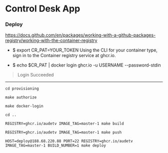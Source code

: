 # Control Desk App


### Deploy
https://docs.github.com/en/packages/working-with-a-github-packages-registry/working-with-the-container-registry
- $ export CR_PAT=YOUR_TOKEN
Using the CLI for your container type, sign in to the Container registry service at ghcr.io.

- $ echo $CR_PAT | docker login ghcr.io -u USERNAME --password-stdin
> Login Succeeded

-----
```
cd provisioning
```
```
make authorize
```
```
make docker-login 
```
```
cd ..
```
```
REGISTRY=ghcr.io/audetv IMAGE_TAG=master-1 make build
```
```
REGISTRY=ghcr.io/audetv IMAGE_TAG=master-1 make push
```
```
HOST=deploy@188.68.220.88 PORT=22 REGISTRY=ghcr.io/audetv IMAGE_TAG=master-1 BUILD_NUMBER=1 make deploy
```
